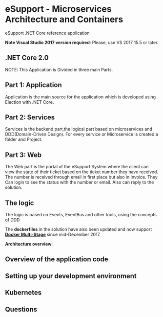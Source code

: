 # eSupport - Microservices Architecture and Containers
eSupport .NET Core reference application

**Note Visual Studio 2017 version required**: Please, use VS 2017 15.5 or later. 

## .NET Core 2.0 
NOTE: This Application is Divided in three main Parts.

## Part 1: Application
Application is the main source for the application which is developed using Election with .NET Core.

## Part 2: Services
Services is the backend part,the logical part based on microservices and DDD(Domain-Driven Design). For every service or Microservice is created a folder and Project.

## Part 3: Web 
The Web part is the portal of the eSupport System where the client can view the state of their ticket based on the ticket number they have received. The number is received through email in first place but also in invoice. They Can login to see the status with the number or email. Also can reply to the solution.

## The logic
The logic is based on Events, EventBus and other tools, using the concepts of DDD


The **dockerfiles** in the solution have also been updated and now support [**Docker Multi-Stage**](https://blogs.msdn.microsoft.com/stevelasker/2017/09/11/net-and-multistage-dockerfiles/) since mid-December 2017.

**Architecture overview**: 

## Overview of the application code

## Setting up your development environment

## Kubernetes 

## Questions

